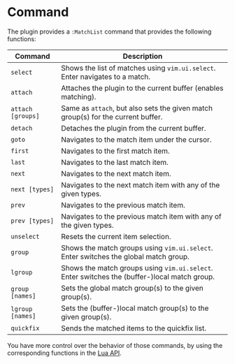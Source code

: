 # Command

The plugin provides a `:MatchList` command that provides the following functions:

| Command           | Description |
| ----------------- | ----------- |
| `select`          | Shows the list of matches using `vim.ui.select`. Enter navigates to a match. |
| `attach`          | Attaches the plugin to the current buffer (enables matching). |
| `attach [groups]` | Same as `attach`, but also sets the given match group(s) for the current buffer. |
| `detach`          | Detaches the plugin from the current buffer. |
| `goto`            | Navigates to the match item under the cursor. |
| `first`           | Navigates to the first match item. |
| `last`            | Navigates to the last match item. |
| `next`            | Navigates to the next match item. |
| `next [types]`    | Navigates to the next match item with any of the given types. |
| `prev`            | Navigates to the previous match item. |
| `prev [types]`    | Navigates to the previous match item with any of the given types. |
| `unselect`        | Resets the current item selection. |
| `group`           | Shows the match groups using `vim.ui.select`. Enter switches the global match group. |
| `lgroup`          | Shows the match groups using `vim.ui.select`. Enter switches the (buffer-)local match group. |
| `group [names]`   | Sets the global match group(s) to the given group(s). |
| `lgroup [names]`  | Sets the (buffer-)local match group(s) to the given group(s). |
| `quickfix`        | Sends the matched items to the quickfix list. |

You have more control over the behavior of those commands, by using the
corresponding functions in the [Lua API](05-lua-api.md).
